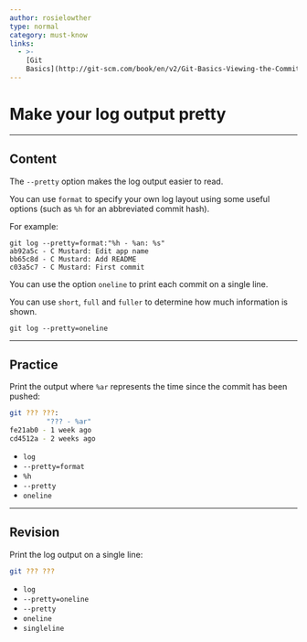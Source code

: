 ```yaml
---
author: rosielowther
type: normal
category: must-know
links:
  - >-
    [Git
    Basics](http://git-scm.com/book/en/v2/Git-Basics-Viewing-the-Commit-History){documentation}
---
```


# Make your log output pretty


---

## Content

The `--pretty` option makes the log output easier to read. 

You can use `format` to specify your own log layout using some useful options (such as `%h` for an abbreviated commit hash). 

For example:

```plain-text
git log --pretty=format:"%h - %an: %s"
ab92a5c - C Mustard: Edit app name
bb65c8d - C Mustard: Add README
c03a5c7 - C Mustard: First commit

```

You can use the option `oneline` to print each commit on a single line.

You can use `short`, `full` and `fuller` to determine how much information is shown.

```plain-text
git log --pretty=oneline
```


---

## Practice

Print the output where `%ar` represents the time since the commit has been pushed:

```bash
git ??? ???:
         "??? - %ar"
fe21ab0 - 1 week ago 
cd4512a - 2 weeks ago 
```

- `log`
- `--pretty=format`
- `%h`
- `--pretty`
- `oneline`


---

## Revision

Print the log output on a single line:

```bash
git ??? ???
```

- `log`
- `--pretty=oneline`
- `--pretty`
- `oneline`
- `singleline`
 
